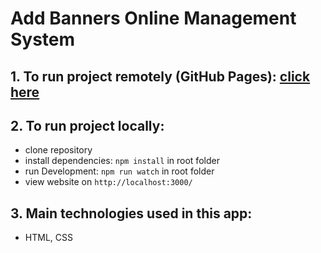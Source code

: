 # Add Banners Online Management System

## 1. To run project remotely (GitHub Pages): [ click here](https://grzegorz-turek.github.io/solo-project/)

## 2. To run project locally:
- clone repository
- install dependencies: ```npm install``` in root folder
- run Development: ```npm run watch``` in root folder
- view website on ```http://localhost:3000/```

## 3. Main technologies used in this app:
- HTML, CSS